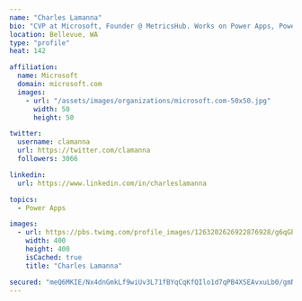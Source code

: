 ```yaml
---
name: "Charles Lamanna"
bio: "CVP at Microsoft, Founder @ MetricsHub. Works on Power Apps, Power Automate, Power Virtual Agent, Common Data Service and Dynamics 365."
location: Bellevue, WA
type: "profile"
heat: 142

affiliation:
  name: Microsoft
  domain: microsoft.com
  images:
    - url: "/assets/images/organizations/microsoft.com-50x50.jpg"
      width: 50
      height: 50

twitter:
  username: clamanna
  url: https://twitter.com/clamanna
  followers: 3066

linkedin:
  url: https://www.linkedin.com/in/charleslamanna

topics:
  - Power Apps

images:
  - url: https://pbs.twimg.com/profile_images/1263202626922876928/g6qGbHZ-_400x400.jpg
    width: 400
    height: 400
    isCached: true
    title: "Charles Lamanna"

secured: "meQ6MKIE/Nx4dnGmkLf9wiUv3L71fBYqCqKfQIlo1d7qPB4XSEAvxuLb0/gmNYpx8AKrpprA6bikYDs94G75soA/3xi9FdprfuLD9sJnpFpNKKsu/oCls1KZy3/7XXZ7tH6S8qCyt7tntf/M8iWgaaa0UTZJvkt2FgCVDXnRQ8K+N+aSvdKY0VIWEh0qzNIHUdqEcCONvuaFEKAsI5RzSjKrez+5tNQrYns+rsGpobA6XXIdNcw/MK1EX7iD8FSd71AH8DWzkhD0K7Hv0DEgyjozbbcO5DpXlXq+NPm5lSfscIIsTt7l2Rid810jDjt+cdPUYeGMwfh9xRl8ZnlXLBPchAfVEY4naxaSC67Xbs9+cPnXOXd7JFUy6hSWxeHegXGcaeqv5AW/erlt4P7nq1/GhKqVfGE8lm7nquUitZI=;b0vRkN1MQOqpRmorjCKHYw=="
---
```


